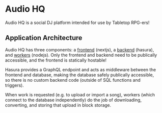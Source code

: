 # Audio HQ

Audio HQ is a social DJ platform intended for use by Tabletop RPG-ers!

## Application Architecture

Audio HQ has three components: a [frontend](/jdkula/audio-hq/tree/main/frontend) (nextjs), a [backend](/jdkula/audio-hq/tree/main/hasura) (hasura), and [workers](/jdkula/audio-hq/tree/main/worker) (nodejs).
Only the frontend and backend need to be publically accessible, and the frontend is statically hostable!

Hasura provides a GraphQL endpoint and acts as middleware between the frontend and database, making the database
safely publically accessible, so there is no custom backend code (outside of SQL functions and triggers).

When work is requested (e.g. to upload or import a song), workers (which connect to the database independently)
do the job of downloading, converting, and storing that upload in block storage.

